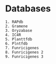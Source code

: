 # Databases

```
1. RAPdb
2. Gramene
3. Oryzabase
4. IC4R
5. Planttfdb
6. Plntfdb
7. Funricigenes
8. Funricigenes 2
9. Funricigenes 3

```
